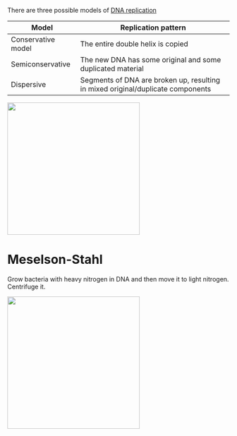 There are three possible models of [DNA replication](./)

|Model|Replication pattern|
|-----|--------------------|
|Conservative model|The entire double helix is copied|
|Semiconservative|The new DNA has some original and some duplicated material|
|Dispersive|Segments of DNA are broken up, resulting in mixed original/duplicate components|


<img src="http://ib.bioninja.com.au/_Media/models-of-replication_med.jpeg" height="300px">



# Meselson-Stahl

Grow bacteria with heavy nitrogen in DNA and then move it to light nitrogen. Centrifuge it.

<img src="http://ib.bioninja.com.au/_Media/meselson-stahl_med.jpeg" height='300px'>